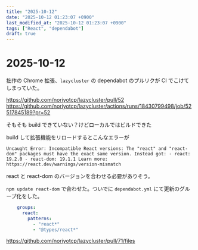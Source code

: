 ```yaml
---
title: "2025-10-12"
date: "2025-10-12 01:23:07 +0900"
last_modified_at: "2025-10-12 01:23:07 +0900"
tags: ["React", "dependabot"]
draft: true
---
```


# 2025-10-12

拙作の Chrome 拡張、`lazycluster` の dependabot のプルリクが CI でこけてしまっていた。  

https://github.com/noriyotcp/lazycluster/pull/52
https://github.com/noriyotcp/lazycluster/actions/runs/18430799498/job/52517845189?pr=52

そもそも build できていない？けどローカルではビルドできた

build して拡張機能をリロードするとこんなエラーが

```
Uncaught Error: Incompatible React versions: The "react" and "react-dom" packages must have the exact same version. Instead got: - react: 19.2.0 - react-dom: 19.1.1 Learn more: https://react.dev/warnings/version-mismatch
```

react と react-dom のバージョンを合わせる必要がありそう。

`npm update react-dom` で合わせた。ついでに `dependabot.yml` にて更新のグループ化をした。

```yml
    groups:
      react:
        patterns:
          - "react*"
          - "@types/react*"
```

https://github.com/noriyotcp/lazycluster/pull/71/files
